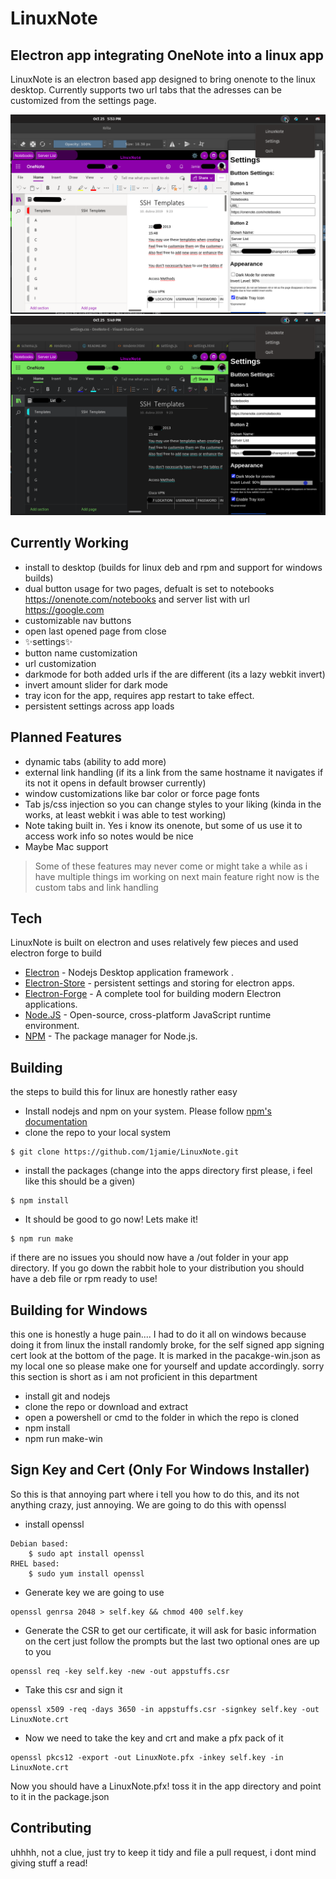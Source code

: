 # LinuxNote
## Electron app integrating OneNote into a linux app


LinuxNote is an electron based app designed to bring onenote to the linux desktop. Currently supports two url tabs that the adresses can be customized from the settings page. 

![image of app](https://github.com/1Jamie/linuxnote/blob/main/linuxnote-0.png?raw=true)
![image of app dark](https://github.com/1Jamie/linuxnote/blob/main/linuxnote-0-dark.png?raw=true)

## Currently Working

- install to desktop (builds for linux deb and rpm and support for windows builds)
- dual button usage for two pages, defualt is set to notebooks https://onenote.com/notebooks and server list with url https://google.com
- customizable nav buttons
- open last opened page from close
- ✨settings✨
- button name customization
- url customization
- darkmode for both added urls if the are different (its a lazy webkit invert)
- invert amount slider for dark mode
- tray icon for the app, requires app restart to take effect.
- persistent settings across app loads

## Planned Features

- dynamic tabs (ability to add more)
- external link handling (if its a link from the same hostname it navigates if its not it opens in default browser currently)
- window customizations like bar color or force page fonts
- Tab js/css injection so you can change styles to your liking (kinda in the works, at least webkit i was able to test working)
- Note taking built in. Yes i know its onenote, but some of us use it to access work info so notes would be nice
- Maybe Mac support

> Some of these features may never come or might take
> a while as i have multiple things im working on
> next main feature right now is the custom tabs and link handling

## Tech

LinuxNote is built on electron and uses relatively few pieces and used electron forge to build

- [Electron](https://www.npmjs.com/package/electron) - Nodejs Desktop application framework .
- [Electron-Store](https://www.npmjs.com/package/electron-store) - persistent settings and storing for electron apps.
- [Electron-Forge](https://npmjs.com/package/electron-forge) - A complete tool for building modern Electron applications.
- [Node.JS](https://nodejs.org/en/) - Open-source, cross-platform JavaScript runtime environment.
- [NPM](https://npmjs.com) - The package manager for Node.js. 


## Building
the steps to build this for linux are honestly rather easy
- Install nodejs and npm on your system. Please follow [npm's documentation](https://docs.npmjs.com/downloading-and-installing-node-js-and-npm)
- clone the repo to your local system 
```
$ git clone https://github.com/1jamie/LinuxNote.git
```
- install the packages (change into the apps directory first please, i feel like this should be a given)
```
$ npm install
```
- It should be good to go now! Lets make it!
```
$ npm run make
```
if there are no issues you should now have a /out folder in your app directory. If you go down the rabbit hole to your distribution you should have a deb file or rpm ready to use!

## Building for Windows
this one is honestly a huge pain....  I had to do it all on windows because doing it from linux the install randomly broke, for the self signed app signing cert look at the bottom of the page. It is marked in the pacakge-win.json as my local one so please make one for yourself and update accordingly.
sorry this section is short as i am not proficient in this department

- install git and nodejs
- clone the repo or download and extract
- open a powershell or cmd to the folder in which the repo is cloned
- npm install
- npm run make-win

## Sign Key and Cert (Only For Windows Installer)

So this is that annoying part where i tell you how to do this, and its not anything crazy, just annoying. We are going to do this with openssl
- install openssl
```
Debian based:
    $ sudo apt install openssl
RHEL based:
    $ sudo yum install openssl
```
- Generate key we are going to use
```
openssl genrsa 2048 > self.key && chmod 400 self.key
```
- Generate the CSR to get our certificate, it will ask for basic information on the cert just follow the prompts but the last two optional ones are up to you
```
openssl req -key self.key -new -out appstuffs.csr
```
- Take this csr and sign it
```
openssl x509 -req -days 3650 -in appstuffs.csr -signkey self.key -out LinuxNote.crt
```
- Now we need to take the key and crt and make a pfx pack of it
```
openssl pkcs12 -export -out LinuxNote.pfx -inkey self.key -in LinuxNote.crt
```
Now you should have a LinuxNote.pfx! toss it in the app directory and point to it in the package.json

## Contributing
uhhhh, not a clue, just try to keep it tidy and file a pull request, i dont mind giving stuff a read!

